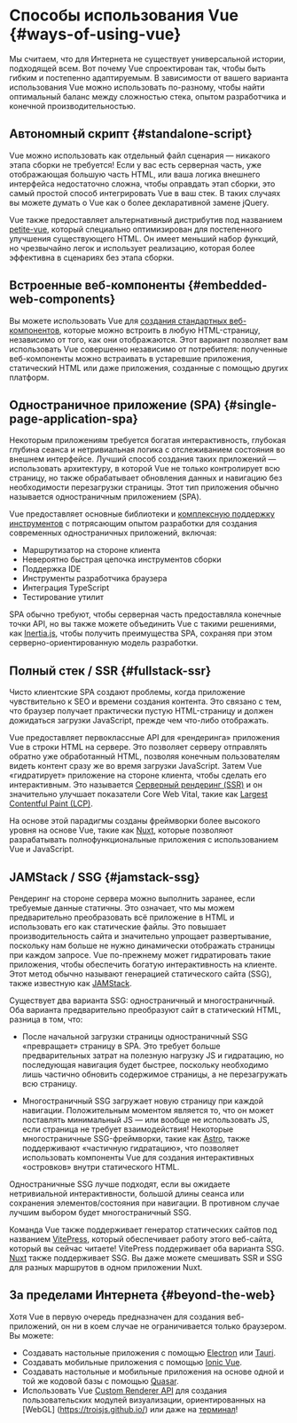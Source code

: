 # Способы использования Vue {#ways-of-using-vue}

Мы считаем, что для Интернета не существует универсальной истории, подходящей всем. Вот почему Vue спроектирован так, чтобы быть гибким и постепенно адаптируемым. В зависимости от вашего варианта использования Vue можно использовать по-разному, чтобы найти оптимальный баланс между сложностью стека, опытом разработчика и конечной производительностью.

## Автономный скрипт {#standalone-script}

Vue можно использовать как отдельный файл сценария — никакого этапа сборки не требуется! Если у вас есть серверная часть, уже отображающая большую часть HTML, или ваша логика внешнего интерфейса недостаточно сложна, чтобы оправдать этап сборки, это самый простой способ интегрировать Vue в ваш стек. В таких случаях вы можете думать о Vue как о более декларативной замене jQuery.

Vue также предоставляет альтернативный дистрибутив под названием [petite-vue](https://github.com/vuejs/petite-vue), который специально оптимизирован для постепенного улучшения существующего HTML. Он имеет меньший набор функций, но чрезвычайно легок и использует реализацию, которая более эффективна в сценариях без этапа сборки.

## Встроенные веб-компоненты {#embedded-web-components}

Вы можете использовать Vue для [создания стандартных веб-компонентов](/guide/extras/web-components), которые можно встроить в любую HTML-страницу, независимо от того, как они отображаются. Этот вариант позволяет вам использовать Vue совершенно независимо от потребителя: полученные веб-компоненты можно встраивать в устаревшие приложения, статический HTML или даже приложения, созданные с помощью других платформ.

## Одностраничное приложение (SPA) {#single-page-application-spa}

Некоторым приложениям требуется богатая интерактивность, глубокая глубина сеанса и нетривиальная логика с отслеживанием состояния во внешнем интерфейсе. Лучший способ создания таких приложений — использовать архитектуру, в которой Vue не только контролирует всю страницу, но также обрабатывает обновления данных и навигацию без необходимости перезагрузки страницы. Этот тип приложения обычно называется одностраничным приложением (SPA).

Vue предоставляет основные библиотеки и [комплексную поддержку инструментов](/guide/scaling-up/tooling) с потрясающим опытом разработки для создания современных одностраничных приложений, включая:

- Маршрутизатор на стороне клиента
- Невероятно быстрая цепочка инструментов сборки
- Поддержка IDE
- Инструменты разработчика браузера
- Интеграция TypeScript
- Тестирование утилит

SPA обычно требуют, чтобы серверная часть предоставляла конечные точки API, но вы также можете объединить Vue с такими решениями, как [Inertia.js](https://inertiajs.com), чтобы получить преимущества SPA, сохраняя при этом серверно-ориентированную модель разработки.

## Полный стек / SSR {#fullstack-ssr}

Чисто клиентские SPA создают проблемы, когда приложение чувствительно к SEO и времени создания контента. Это связано с тем, что браузер получает практически пустую HTML-страницу и должен дожидаться загрузки JavaScript, прежде чем что-либо отображать.

Vue предоставляет первоклассные API для «рендеринга» приложения Vue в строки HTML на сервере. Это позволяет серверу отправлять обратно уже обработанный HTML, позволяя конечным пользователям видеть контент сразу же во время загрузки JavaScript. Затем Vue «гидратирует» приложение на стороне клиента, чтобы сделать его интерактивным. Это называется [Серверный рендеринг (SSR)](/guide/scaling-up/ssr) и он значительно улучшает показатели Core Web Vital, такие как [Largest Contentful Paint (LCP)](https://web.dev/lcp/).

На основе этой парадигмы созданы фреймворки более высокого уровня на основе Vue, такие как [Nuxt](https://nuxt.com/), которые позволяют разрабатывать полнофункциональные приложения с использованием Vue и JavaScript.

## JAMStack / SSG {#jamstack-ssg}

Рендеринг на стороне сервера можно выполнить заранее, если требуемые данные статичны. Это означает, что мы можем предварительно преобразовать всё приложение в HTML и использовать его как статические файлы. Это повышает производительность сайта и значительно упрощает развертывание, поскольку нам больше не нужно динамически отображать страницы при каждом запросе. Vue по-прежнему может гидратировать такие приложения, чтобы обеспечить богатую интерактивность на клиенте. Этот метод обычно называют генерацией статического сайта (SSG), также известную как [JAMStack](https://jamstack.org/what-is-jamstack/).

Существует два варианта SSG: одностраничный и многостраничный. Оба варианта предварительно преобразуют сайт в статический HTML, разница в том, что:

- После начальной загрузки страницы одностраничный SSG «превращает» страницу в SPA. Это требует больше предварительных затрат на полезную нагрузку JS и гидратацию, но последующая навигация будет быстрее, поскольку необходимо лишь частично обновить содержимое страницы, а не перезагружать всю страницу.

- Многостраничный SSG загружает новую страницу при каждой навигации. Положительным моментом является то, что он может поставлять минимальный JS — или вообще не использовать JS, если страница не требует взаимодействия! Некоторые многостраничные SSG-фреймворки, такие как [Astro](https://astro.build/), также поддерживают «частичную гидратацию», что позволяет использовать компоненты Vue для создания интерактивных «островков» внутри статического HTML.

Одностраничные SSG лучше подходят, если вы ожидаете нетривиальной интерактивности, большой длины сеанса или сохранения элементов/состояния при навигации. В противном случае лучшим выбором будет многостраничный SSG.

Команда Vue также поддерживает генератор статических сайтов под названием [VitePress](https://vitepress.dev/), который обеспечивает работу этого веб-сайта, который вы сейчас читаете! VitePress поддерживает оба варианта SSG. [Nuxt](https://nuxt.com/) также поддерживает SSG. Вы даже можете смешивать SSR и SSG для разных маршрутов в одном приложении Nuxt.

## За пределами Интернета {#beyond-the-web}

Хотя Vue в первую очередь предназначен для создания веб-приложений, он ни в коем случае не ограничивается только браузером. Вы можете:

- Создавать настольные приложения с помощью [Electron](https://www.electronjs.org/) или [Tauri](https://tauri.app).
- Создавать мобильные приложения с помощью [Ionic Vue](https://ionicframework.com/docs/vue/overview).
- Создавать настольные и мобильные приложения на основе одной и той же кодовой базы с помощью [Quasar](https://quasar.dev/).
- Использовать Vue [Custom Renderer API](/api/custom-renderer) для создания пользовательских модулей визуализации, ориентированных на [WebGL] (https://troisjs.github.io/) или даже на [терминал](https://github.com/vue-terminal/vue-termui)!
